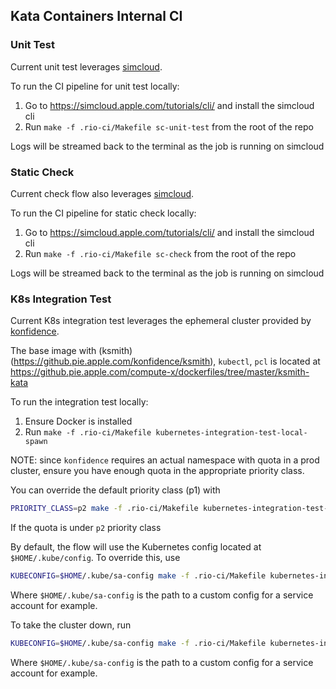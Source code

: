 ## Kata Containers Internal CI

### Unit Test

Current unit test leverages [simcloud](https://simcloud.apple.com).

To run the CI pipeline for unit test locally:
1. Go to https://simcloud.apple.com/tutorials/cli/ and install the simcloud cli
2. Run `make -f .rio-ci/Makefile sc-unit-test` from the root of the repo

Logs will be streamed back to the terminal as the job is running on simcloud

### Static Check

Current check flow also leverages [simcloud](https://simcloud.apple.com).

To run the CI pipeline for static check locally:
1. Go to https://simcloud.apple.com/tutorials/cli/ and install the simcloud cli
2. Run `make -f .rio-ci/Makefile sc-check` from the root of the repo

Logs will be streamed back to the terminal as the job is running on simcloud

### K8s Integration Test

Current K8s integration test leverages the ephemeral cluster provided by [konfidence](https://at.apple.com/konfidence).

The base image with (ksmith)(https://github.pie.apple.com/konfidence/ksmith), `kubectl`, `pcl`
is located at https://github.pie.apple.com/compute-x/dockerfiles/tree/master/ksmith-kata

To run the integration test locally:

1. Ensure Docker is installed
2. Run `make -f .rio-ci/Makefile kubernetes-integration-test-local-spawn`

NOTE: since `konfidence` requires an actual namespace with quota in a prod cluster, ensure
you have enough quota in the appropriate priority class.

You can override the default priority class (p1) with
```bash
PRIORITY_CLASS=p2 make -f .rio-ci/Makefile kubernetes-integration-test-local-spawn
```
If the quota is under `p2` priority class

By default, the flow will use the Kubernetes config located at `$HOME/.kube/config`.
To override this, use
```bash
KUBECONFIG=$HOME/.kube/sa-config make -f .rio-ci/Makefile kubernetes-integration-test-local-spawn
```
Where `$HOME/.kube/sa-config` is the path to a custom config for a service account for example.

To take the cluster down, run
```bash
KUBECONFIG=$HOME/.kube/sa-config make -f .rio-ci/Makefile kubernetes-integration-test-local-teardown
```
Where `$HOME/.kube/sa-config` is the path to a custom config for a service account for example.
